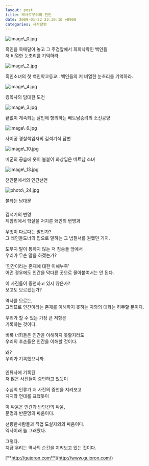```yaml
---
layout: post
title: 역사로부터의 전언
date: 2009-01-22 22:30:10 +0900
categories: 시사칼럼
---
```

<IMG alt=image\_0.jpg src="files/attach/images/199/117/012/image\_0.jpg" >  
  
흑인을 목매달아 놓고 그 주검앞에서 희희낙락인 백인들  
저 비열한 눈초리를 기억하라.  
  
<IMG alt=image\_2.jpg src="files/attach/images/199/117/012/image\_2.jpg" >  
  
  
흑인소녀의 첫 백인학교등교.. 백인들의 저 비열한 눈초리를 기억하라.  
  
<IMG alt=image\_4.jpg src="files/attach/images/199/117/012/image\_4.jpg" >  
  
킹목사의 담대한 도전  
  
<IMG alt=image\_3.jpg src="files/attach/images/199/117/012/image\_3.jpg" >  
  
끝없이 계속되는 살인에 항의하는 베트남승려의 소신공양  
  
<IMG alt=image\_6.jpg src="files/attach/images/199/117/012/image\_6.jpg" >  
  
사이공 경찰책임자의 김석기식 답변  
  
<IMG alt=image\_10.jpg src="files/attach/images/199/117/012/image\_10.jpg" >  
  
미군의 공습에 옷이 불붙어 화상입은 베트남 소녀  
  
<IMG alt=image\_13.jpg src="files/attach/images/199/117/012/image\_13.jpg" >  
  
천안문에서의 인간선언  
  
<IMG alt=photo\_24.jpg src="files/attach/images/199/117/012/photo\_24.jpg" >  
  
불타는 남대문  
  
  
###  
  
  
  
김석기의 변명  
제암리에서 학살을 저지른 왜인의 변명과   
  
무엇이 다르다는 말인가?  
그 왜인들도너의 입으로 말하는 그 법질서를 원했던 거지.  
  
도무지 말이 통하지 않는 저 짐승들 앞에서   
우리가 무슨 말을 하겠는가?  
  
'인간이라는 존재에 대한 이해부족'  
어떤 경우에도 인간을 막다른 곳으로 몰아붙여서는 안 된다.  
  
이 사진들이 증언하고 있지 않은가?  
보고도 모르겠는가?  
  
역사를 모르는,   
그러므로 인간이라는 존재를 이해하지 못하는 자와의 대화는 허무할 뿐이다.  
  
우리가 할 수 있는 가장 큰 저항은  
기록하는 것이다.  
  
비록 너희들은 인간을 이해하지 못할지라도   
우리의 후손들은 인간을 이해할 것이다.  
  
왜?   
우리가 기록했으니까.  
  
  
###  
  
인류사에 기록된  
저 많은 사진들이 증언하고 있듯이  
  
수십억 인류가 저 사진의 증언을 지켜보고   
지지와 연대를 표했듯이  
  
이 싸움은 인간과 반인간의 싸움,   
문명과 반문명의 싸움이다.  
  
선량한사람들과 직업 도살자와의 싸움이다.  
역사이래 늘 그래왔다.  
  
그렇다.  
지금 우리는 역사의 순간을 지켜보고 있는 것이다.  
  
  
  
 
  


[**http://gujoron.com**](http://www.gujoron.com/)